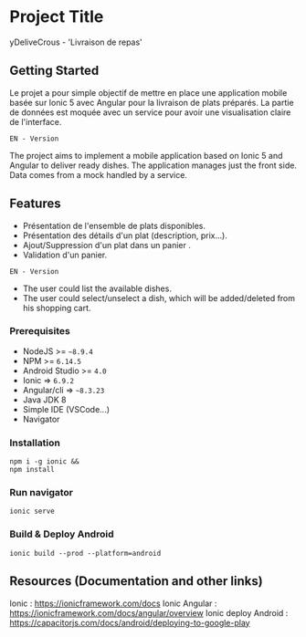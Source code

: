 
# Project Title
yDeliveCrous - 'Livraison de repas'

## Getting Started

Le projet a pour simple objectif de mettre en place une application mobile basée sur Ionic 5 avec Angular pour la livraison de plats préparés. La partie de données est moquée avec un service pour avoir une visualisation claire de l'interface.  

`EN - Version`

The project aims to implement a mobile application based on Ionic 5 and Angular to deliver ready dishes. The application manages just the front side. Data comes from a mock handled by a service.

## Features 
* Présentation de l'ensemble de plats disponibles.
* Présentation des détails d'un plat (description, prix...).  
* Ajout/Suppression d'un plat dans un panier . 
* Validation d'un panier. 

`EN - Version`    

* The user could list the available dishes.
* The user could select/unselect a dish, which will be added/deleted from his shopping cart.

### Prerequisites
* NodeJS  >= `~8.9.4` 
* NPM >= `6.14.5`
* Android Studio >= `4.0` 
* Ionic => `6.9.2`
* Angular/cli => `~8.3.23`
* Java JDK 8
* Simple IDE (VSCode...)
* Navigator 

### Installation
    npm i -g ionic &&
    npm install

### Run navigator 
    ionic serve
    
### Build & Deploy Android 
    ionic build --prod --platform=android

## Resources (Documentation and other links)
Ionic : <https://ionicframework.com/docs>
Ionic Angular : <https://ionicframework.com/docs/angular/overview>
Ionic deploy Android : <https://capacitorjs.com/docs/android/deploying-to-google-play>
